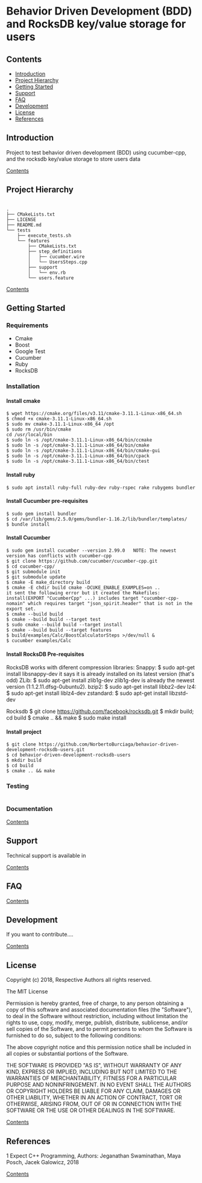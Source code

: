 # Behavior Driven Development (BDD) and RocksDB key/value storage for users

## Contents

* [Introduction](#introduction)
* [Project Hierarchy](#project-hierarchy)
* [Getting Started](#getting-started)
* [Support](#support)
* [FAQ](#faq)
* [Development](#development)
* [License](#license)
* [References](#references)

## Introduction

Project to test behavior driven development (BDD) using cucumber-cpp, and the rocksdb key/value storage to store users data

[Contents](#contents)

## Project Hierarchy

```console

.
├── CMakeLists.txt
├── LICENSE
├── README.md
└── tests
    ├── execute_tests.sh
    └── features
        ├── CMakeLists.txt
        ├── step_definitions
        │   ├── cucumber.wire
        │   └── UsersSteps.cpp
        ├── support
        │   └── env.rb
        └── users.feature
```

[Contents](#contents)

## Getting Started

### Requirements
* Cmake
* Boost
* Google Test
* Cucumber
* Ruby
* RocksDB

### Installation

#### Install cmake
```console
$ wget https://cmake.org/files/v3.11/cmake-3.11.1-Linux-x86_64.sh
$ chmod +x cmake-3.11.1-Linux-x86_64.sh
$ sudo mv cmake-3.11.1-Linux-x86_64 /opt
$ sudo rm /usr/bin/cmake
cd /usr/local/bin
$ sudo ln -s /opt/cmake-3.11.1-Linux-x86_64/bin/ccmake
$ sudo ln -s /opt/cmake-3.11.1-Linux-x86_64/bin/cmake
$ sudo ln -s /opt/cmake-3.11.1-Linux-x86_64/bin/cmake-gui
$ sudo ln -s /opt/cmake-3.11.1-Linux-x86_64/bin/cpack
$ sudo ln -s /opt/cmake-3.11.1-Linux-x86_64/bin/ctest
```

#### Install ruby
```console
$ sudo apt install ruby-full ruby-dev ruby-rspec rake rubygems bundler
```

#### Install Cucumber pre-requisites
```console
$ sudo gem install bundler
$ cd /var/lib/gems/2.5.0/gems/bundler-1.16.2/lib/bundler/templates/
$ bundle install
```

#### Install Cucumber
```console
$ sudo gem install cucumber --version 2.99.0   NOTE: The newest version has conflicts with cucumber-cpp
$ git clone https://github.com/cucumber/cucumber-cpp.git
$ cd cucumber-cpp/
$ git submodule init
$ git submodule update
$ cmake -E make_directory build
$ cmake -E chdir build cmake -DCUKE_ENABLE_EXAMPLES=on ..
it sent the following error but it created the Makefiles:
install(EXPORT "CucumberCpp" ...) includes target "cucumber-cpp-nomain" which requires target "json_spirit.header" that is not in the export set.
$ cmake --build build
$ cmake --build build --target test
$ sudo cmake --build build --target install
$ cmake --build build --target features
$ build/examples/Calc/BoostCalculatorSteps >/dev/null &
$ cucumber examples/Calc
```

#### Install RocksDB Pre-requisites
RocksDB works with diferent compression libraries:
Snappy:   $ sudo apt-get install libsnappy-dev
it says it is already installed on its latest version (that's odd)
ZLib:   $ sudo apt-get install zlib1g-dev
zlib1g-dev is already the newest version (1:1.2.11.dfsg-0ubuntu2).
bzip2:   $ sudo apt-get install libbz2-dev
lz4:   $ sudo apt-get install liblz4-dev
zstandard:   $ sudo apt-get install libzstd-dev

Rocksdb
$ git clone https://github.com/facebook/rocksdb.git
$ mkdir build; cd build
$ cmake .. && make
$ sudo make install


#### Install project
```console
$ git clone https://github.com/NorbertoBurciaga/behavior-driven-development-rocksdb-users.git
$ cd behavior-driven-development-rocksdb-users
$ mkdir build
$ cd build
$ cmake .. && make
```

### Testing

```console

```


### Documentation

[Contents](#contents)

## Support
Technical support is available in 

[Contents](#contents)

## FAQ

[Contents](#contents)

## Development
If you want to contribute....

[Contents](#contents)

## License

Copyright (c) 2018, Respective Authors all rights reserved.

The MIT License

Permission is hereby granted, free of charge, to any person obtaining a copy
of this software and associated documentation files (the "Software"), to deal
in the Software without restriction, including without limitation the rights
to use, copy, modify, merge, publish, distribute, sublicense, and/or sell
copies of the Software, and to permit persons to whom the Software is
furnished to do so, subject to the following conditions:

The above copyright notice and this permission notice shall be included in
all copies or substantial portions of the Software.

THE SOFTWARE IS PROVIDED "AS IS", WITHOUT WARRANTY OF ANY KIND, EXPRESS OR
IMPLIED, INCLUDING BUT NOT LIMITED TO THE WARRANTIES OF MERCHANTABILITY,
FITNESS FOR A PARTICULAR PURPOSE AND NONINFRINGEMENT. IN NO EVENT SHALL THE
AUTHORS OR COPYRIGHT HOLDERS BE LIABLE FOR ANY CLAIM, DAMAGES OR OTHER
LIABILITY, WHETHER IN AN ACTION OF CONTRACT, TORT OR OTHERWISE, ARISING FROM,
OUT OF OR IN CONNECTION WITH THE SOFTWARE OR THE USE OR OTHER DEALINGS IN
THE SOFTWARE.

[Contents](#contents)

## References

1 Expect C++ Programming, Authors: Jeganathan Swaminathan, Maya Posch, Jacek Galowicz, 2018

[Contents](#contents)
